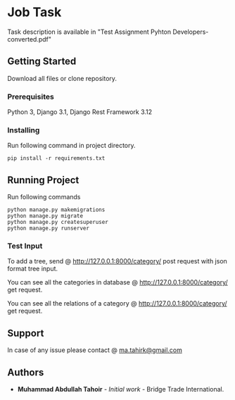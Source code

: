 # Job Task

Task description is available in "Test Assignment Pyhton Developers-converted.pdf"

## Getting Started

Download all files or clone repository.

### Prerequisites

Python 3, Django 3.1, Django Rest Framework 3.12

### Installing

Run following command in project directory.

```
pip install -r requirements.txt
```
## Running Project

Run following commands 

```
python manage.py makemigrations
python manage.py migrate
python manage.py createsuperuser
python manage.py runserver
```
### Test Input

To add a tree, send  @ http://127.0.0.1:8000/category/
 post request with json format tree input. 

You can see all the categories in database @
http://127.0.0.1:8000/category/ get request.

You can see all the relations of a category  @
http://127.0.0.1:8000/category/<id> get request.
## Support

In case of any issue please contact @ ma.tahirk@gmail.com

## Authors

* **Muhammad Abdullah Tahoir** - *Initial work* - Bridge Trade International.


